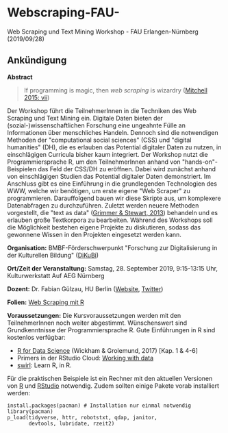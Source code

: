 # Webscraping-FAU-
Web Scraping und Text Mining Workshop - FAU Erlangen-Nürnberg (2019/09/28)

## Ankündigung

**Abstract**

> If programming is magic, then *web scraping* is wizardry ([Mitchell 2015: vii](https://www.oreilly.com/library/view/web-scraping-with/9781491985564/))

Der Workshop führt die TeilnehmerInnen in die Techniken des Web Scraping und Text 
Mining ein. Digitale Daten bieten der (sozial-)wissenschaftlichen Forschung eine
ungeahnte Fülle an Informationen über menschliches Handeln. Dennoch sind die 
notwendigen Methoden der "computational social sciences" (CSS) und "digital 
humanities" (DH), die es erlauben das Potential digitaler Daten zu nutzen, in 
einschlägigen Curricula bisher kaum integriert. Der Workshop nutzt die 
Programmiersprache R, um den TeilnehmerInnen anhand von "hands-on"-Beispielen das
Feld der CSS/DH zu eröffnen. 
Dabei wird zunächst anhand von einschlägigen Studien das Potential digitaler
Daten demonstriert. Im Anschluss gibt es eine Einführung in die grundlegenden 
Technologien des WWW, welche wir benötigen, um erste eigene "Web Scraper" zu 
programmieren. Darauffolgend bauen wir diese Skripte aus, um komplexere Datenabfragen 
zu durchzuführen. Zuletzt werden neuere Methoden vorgestellt, die "text as data" 
([Grimmer & Stewart, 2013](https://www.cambridge.org/core/journals/political-analysis/article/text-as-data-the-promise-and-pitfalls-of-automatic-content-analysis-methods-for-political-texts/F7AAC8B2909441603FEB25C156448F20)) 
behandeln und es erlauben große Textkorpora zu bearbeiten. Während des Workshops 
soll die Möglichkeit bestehen eigene Projekte zu diskutieren, sodass das gewonnene
Wissen in den Projekten eingesetzt werden kann. 

**Organisation:**
BMBF-Förderschwerpunkt "Forschung zur Digitalisierung in der Kulturellen Bildung" ([DiKuBi](https://www.dikubi-meta.fau.de/))

**Ort/Zeit der Veranstaltung:**
Samstag, 28. September 2019, 9:15-13:15 Uhr, Kulturwerkstatt Auf AEG Nürnberg

**Dozent:**
Dr. Fabian Gülzau, HU Berlin ([Website](https://fguelzau.rbind.io/), [Twitter](https://twitter.com/FabFuchs))

**Folien:**
[Web Scraping mit R](https://fabianfox.github.io/Webscraping-FAU-Slides/Webscraping_FAU.html#1)

**Voraussetzungen:**
Die Kursvoraussetzungen werden mit den TeilnehmerInnen noch weiter abgestimmt. 
Wünschenswert sind Grundkenntnisse der Programmiersprache R. Gute Einführungen in
R sind kostenlos verfügbar:
- [R for Data Science](https://r4ds.had.co.nz/) (Wickham & Grolemund, 2017) [Kap. 1 & 4-6]
- Primers in der RStudio Cloud: [Working with data](https://rstudio.cloud/learn/primers/2)
- [swirl](https://swirlstats.com/): Learn R, in R.

Für die praktischen Beispiele ist ein Rechner mit den aktuellen Versionen von [R](https://www.r-project.org/) 
und [RStudio](https://www.rstudio.com/products/rstudio/download/) notwendig. Zudem sollten einige Pakete vorab installiert werden:

```
install.packages(pacman) # Installation nur einmal notwendig
library(pacman)
p_load(tidyverse, httr, robotstxt, qdap, janitor,
       devtools, lubridate, rzeit2)
```